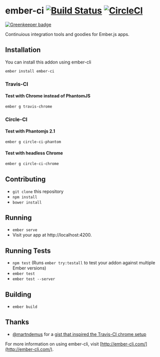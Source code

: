 # ember-ci [![Build Status](https://travis-ci.org/mike-north/ember-ci.svg?branch=master)](https://travis-ci.org/mike-north/ember-ci) [![CircleCI](https://circleci.com/gh/mike-north/ember-ci/tree/master.svg?style=svg)](https://circleci.com/gh/mike-north/ember-ci/tree/master)

[![Greenkeeper badge](https://badges.greenkeeper.io/mike-north/ember-ci.svg)](https://greenkeeper.io/)

Continuious integration tools and goodies for Ember.js apps.

## Installation

You can install this addon using ember-cli

```sh
ember install ember-ci
```

### Travis-CI

#### Test with Chrome instead of PhantomJS 
```sh
ember g travis-chrome
```

### Circle-CI

#### Test with Phantomjs 2.1
```sh
ember g circle-ci-phantom
```

#### Test with headless Chrome
```sh
ember g circle-ci-chrome
```

## Contributing

* `git clone` this repository
* `npm install`
* `bower install`

## Running

* `ember serve`
* Visit your app at http://localhost:4200.

## Running Tests

* `npm test` (Runs `ember try:testall` to test your addon against multiple Ember versions)
* `ember test`
* `ember test --server`

## Building

* `ember build`

## Thanks

* [@martndemus](https://github.com/martndemus) for a [gist that inspired the Travis-CI chrome setup](https://gist.github.com/martndemus/79fe2198c628c22b78f4)

For more information on using ember-cli, visit [http://ember-cli.com/](http://ember-cli.com/).
